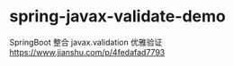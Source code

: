 # spring-javax-validate-demo
SpringBoot 整合 javax.validation 优雅验证
https://www.jianshu.com/p/4fedafad7793
